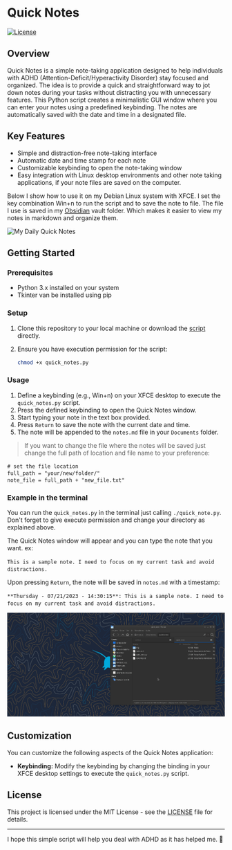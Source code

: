 # Quick Notes

[![License](https://img.shields.io/badge/license-MIT-blue.svg)](https://opensource.org/licenses/MIT)

## Overview

Quick Notes is a simple note-taking application designed to help individuals with ADHD (Attention-Deficit/Hyperactivity Disorder) stay focused and organized. The idea is to provide a quick and straightforward way to jot down notes during your tasks without distracting you with unnecessary features. This Python script creates a minimalistic GUI window where you can enter your notes using a predefined keybinding. The notes are automatically saved with the date and time in a designated file.

## Key Features

- Simple and distraction-free note-taking interface
- Automatic date and time stamp for each note
- Customizable keybinding to open the note-taking window
- Easy integration with Linux desktop environments and other note taking applications, if your note files are saved on the computer. 

Below I show how to use it on my Debian Linux system with XFCE. I set the key combination Win+n to run the script and <Return> to save the note to file. The file I use is saved in my [Obsidian](https://obsidian.md/) vault folder. Which makes it easier to view my notes in markdown and organize them.

![My Daily Quick Notes](assets/quick_note_use.GIF)

## Getting Started

### Prerequisites

- Python 3.x installed on your system
- Tkinter van be installed using pip

### Setup

1. Clone this repository to your local machine or download the [script](./quick_notes.py) directly.
2. Ensure you have execution permission for the script:

   ```bash
   chmod +x quick_notes.py
   ```

### Usage

1. Define a keybinding (e.g., Win+n) on your XFCE desktop to execute the `quick_notes.py` script.
2. Press the defined keybinding to open the Quick Notes window.
3. Start typing your note in the text box provided.
4. Press `Return` to save the note with the current date and time.
5. The note will be appended to the `notes.md` file in your `Documents` folder.

> If you want to change the file where the notes will be saved just change the full path of location and file name to your preference: 

```Python3
# set the file location
full_path = "your/new/folder/"
note_file = full_path + "new_file.txt"
```

### Example in the terminal

You can run the `quick_notes.py` in the terminal just calling `./quick_note.py`. Don't forget to give execute permission and change your directory as explained above.

The Quick Notes window will appear and you can type the note that you want. ex: 

`This is a sample note. I need to focus on my current task and avoid distractions.`

Upon pressing `Return`, the note will be saved in `notes.md` with a timestamp:

`**Thursday - 07/21/2023 - 14:30:15**: This is a sample note. I need to focus on my current task and avoid distractions.`

![Example](assets/quick_note_ex.gif)

## Customization

You can customize the following aspects of the Quick Notes application:

- **Keybinding:**  Modify the keybinding by changing the binding in your XFCE desktop settings to execute the `quick_notes.py` script.

## License

This project is licensed under the MIT License - see the [LICENSE](https://opensource.org/license/mit/) file for details.

---

I hope this simple script will help you deal with ADHD as it has helped me. 📝
